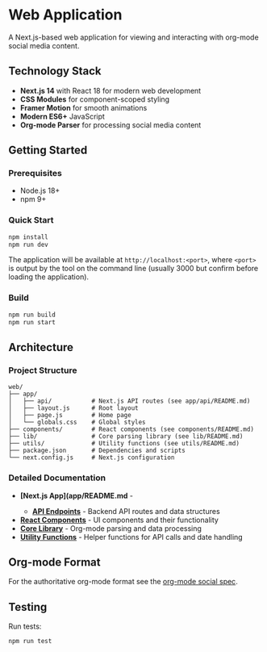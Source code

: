# Web Application

A Next.js-based web application for viewing and interacting with org-mode social media content.

## Technology Stack

- **Next.js 14** with React 18 for modern web development
- **CSS Modules** for component-scoped styling
- **Framer Motion** for smooth animations
- **Modern ES6+** JavaScript
- **Org-mode Parser** for processing social media content

## Getting Started

### Prerequisites
- Node.js 18+
- npm 9+

### Quick Start
```bash
npm install
npm run dev
```

The application will be available at `http://localhost:<port>`, where `<port>` is output by the tool on the command line (usually 3000 but confirm before loading the application).

### Build

```bash
npm run build
npm run start
```

## Architecture

### Project Structure

```
web/
├── app/
│   ├── api/           # Next.js API routes (see app/api/README.md)
│   ├── layout.js      # Root layout
│   ├── page.js        # Home page
│   └── globals.css    # Global styles
├── components/        # React components (see components/README.md)
├── lib/               # Core parsing library (see lib/README.md)
├── utils/             # Utility functions (see utils/README.md)
├── package.json       # Dependencies and scripts
└── next.config.js     # Next.js configuration
```

### Detailed Documentation

- **[Next.js App](app/README.md** - <TODO />
  - **[API Endpoints](app/api/README.md)** - Backend API routes and data structures
- **[React Components](components/README.md)** - UI components and their functionality
- **[Core Library](lib/README.md)** - Org-mode parsing and data processing
- **[Utility Functions](utils/README.md)** - Helper functions for API calls and date handling

## Org-mode Format

For the authoritative org-mode format see the [org-mode social spec](https://github.com/tanrax/org-social).

## Testing

Run tests:
```bash
npm run test
```